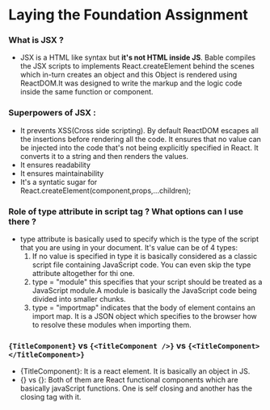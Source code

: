 # Laying the Foundation Assignment

### What is JSX ?
- JSX is a HTML like syntax but **it's not HTML inside JS**. Bable compiles the JSX scripts to implements React.createElement behind the scenes which in-turn creates an object and this Object is rendered using ReactDOM.It was designed to write the markup and the logic code inside the same function or component.

### Superpowers of JSX : 
 - It prevents XSS(Cross side scripting). By default ReactDOM escapes all the insertions before rendering all the code. It ensures that no value can be injected into the code that's not being explicitly specified in React. It converts it to a string and then renders the values.
 - It ensures readability
 - It ensures maintainability
 - It's a syntatic sugar for React.createElement(component,props,...children);
 
 ### Role of type attribute in script tag ? What options can I use there ?
 - type attribute is basically used to specify which is the type of the script that you are using in your document. It's value can be of 4 types:
   1. If no value is specified in type it is basically considered as a classic script file containing JavaScript code. You can even skip the type attribute altogether for thi one.
   2. type = "module" this specifies that your script should be treated as a JavaScript module.A module is basically the JavaScript code being divided into smaller chunks.
   3. type = "importmap" indicates that the body of element contains an import map. It is a JSON object which specifies to the browser how to resolve these modules when importing them.


### `{TitleComponent}` vs `{<TitleComponent />}` vs `{<TitleComponent></TitleComponent>}`
- {TitleComponent}: It is a react element. It is basically an object in JS.
- {<TitleComponent/>} vs {<TitleComponent></TitleComponent>}: Both of them are React functional components which are basically javaScript functions. One is self closing and another has the closing tag with it.  

